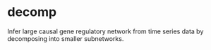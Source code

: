 # decomp
Infer large causal gene regulatory network from time series data by decomposing into smaller subnetworks.
